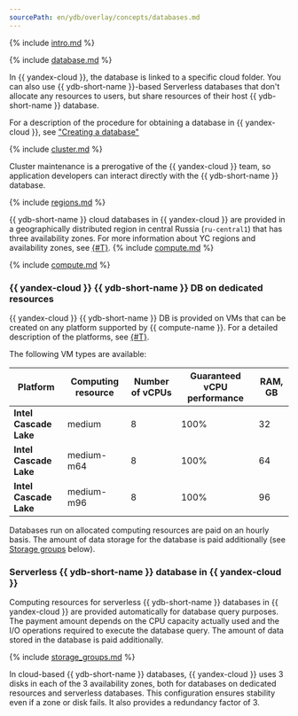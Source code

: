 ```yaml
---
sourcePath: en/ydb/overlay/concepts/databases.md
---
```

{% include [intro.md](_includes/databases/intro.md) %}

{% include [database.md](_includes/databases/database.md) %}

In {{ yandex-cloud }}, the database is linked to a specific cloud folder. You can also use {{ ydb-short-name }}-based Serverless databases that don't allocate any resources to users, but share resources of their host {{ ydb-short-name }} database.

For a description of the procedure for obtaining a database in {{ yandex-cloud }}, see ["Creating a database"](../operations/create_manage_database.md)

{% include [cluster.md](_includes/databases/cluster.md) %}

Cluster maintenance is a prerogative of the {{ yandex-cloud }} team, so application developers can interact directly with the {{ ydb-short-name }} database.

{% include [regions.md](_includes/databases/regions.md) %}

{{ ydb-short-name }} cloud databases in {{ yandex-cloud }} are provided in a geographically distributed region in central Russia (`ru-central1`) that has three availability zones. For more information about YC regions and availability zones, see [{#T}](../../overview/concepts/geo-scope.md). {% include [compute.md](_includes/databases/compute.md) %}

{% include [compute.md](_includes/databases/compute.md) %}

###  {{ yandex-cloud }} {{ ydb-short-name }} DB on dedicated resources

{{ yandex-cloud }} {{ ydb-short-name }} DB is provided on VMs that can be created on any platform supported by {{ compute-name }}. For a detailed description of the platforms, see [{#T}](../../compute/concepts/vm-platforms.md).

The following VM types are available:

| Platform | Computing resource | Number of vCPUs | Guaranteed vCPU performance | RAM, GB |
| ----- | ----- | ----- | ----- | ----- |
| **Intel Cascade Lake** | medium | 8 | 100% | 32 |
| **Intel Cascade Lake** | medium-m64 | 8 | 100% | 64 |
| **Intel Cascade Lake** | medium-m96 | 8 | 100% | 96 |

Databases run on allocated computing resources are paid on an hourly basis. The amount of data storage for the database is paid additionally (see [Storage groups](#storage-groups) below).

### Serverless {{ ydb-short-name }} database in {{ yandex-cloud }}

Computing resources for serverless {{ ydb-short-name }} databases in {{ yandex-cloud }} are provided automatically for database query purposes. The payment amount depends on the CPU capacity actually used and the I/O operations required to execute the database query. The amount of data stored in the database is paid additionally.

{% include [storage_groups.md](_includes/databases/storage_groups.md) %}

In cloud-based {{ ydb-short-name }} databases, {{ yandex-cloud }} uses 3 disks in each of the 3 availability zones, both for databases on dedicated resources and serverless databases. This configuration ensures stability even if a zone or disk fails. It also provides a redundancy factor of 3.
